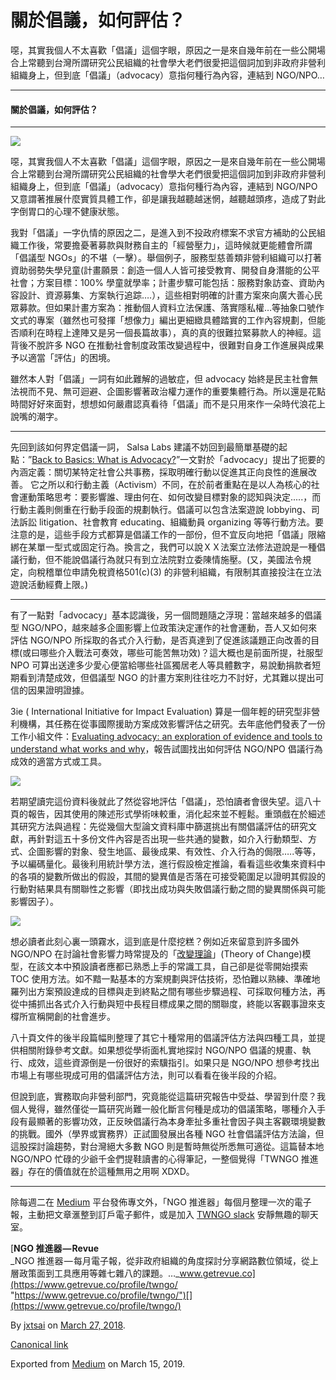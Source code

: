 關於倡議，如何評估？
==========

噁，其實我個人不太喜歡「倡議」這個字眼，原因之一是來自幾年前在一些公開場合上常聽到台灣所謂研究公民組織的社會學大老們很愛把這個詞加到非政府非營利組織身上，但到底「倡議」（advocacy）意指何種行為內容，連結到 NGO/NPO…

* * *

#### 關於倡議，如何評估？

* * *

![](https://cdn-images-1.medium.com/max/800/1*zwnjEXa8VKIOY77TRMH9Ag.jpeg)

噁，其實我個人不太喜歡「倡議」這個字眼，原因之一是來自幾年前在一些公開場合上常聽到台灣所謂研究公民組織的社會學大老們很愛把這個詞加到非政府非營利組織身上，但到底「倡議」（advocacy）意指何種行為內容，連結到 NGO/NPO 又意謂著推展什麼實質具體工作，卻是讓我越聽越迷惘，越聽越頭疼，造成了對此字倒胃口的心理不健康狀態。

我對「倡議」一字仇情的原因之二，是進入到不投政府標案不求官方補助的公民組織工作後，常要擔憂著募款與財務自主的「經營壓力」，這時候就更能體會所謂「倡議型 NGOs」的不堪（一擊）。舉個例子，服務型慈善類非營利組織可以打著資助弱勢失學兒童(計畫願景：創造一個人人皆可接受教育、開發自身潛能的公平社會；方案目標：100% 學童就學率；計畫步驟可能包括：服務對象訪查、資助內容設計、資源募集、方案執行追踪….），這些相對明確的計畫方案來向廣大善心民眾募款。但如果計畫方案為：推動個人資料立法保護、落實隱私權…等抽象口號作文式的專案（雖然也可發揮「想像力」編出更細緻具體踏實的工作內容規劃，但能否順利在時程上達陣又是另一個長篇故事），真的真的很難拉緊募款人的神經。這背後不脫許多 NGO 在推動社會制度政策改變過程中，很難對自身工作進展與成果予以適當「評估」的困境。

雖然本人對「倡議」一詞有如此難解的過敏症，但 advocacy 始終是民主社會無法視而不見、無可迴避、企圖影響著政治權力運作的重要集體行為。所以還是花點時間好好來面對，想想如何嚴肅認真看待「倡議」而不是只用來作一朵時代浪花上說嘴的潮字。

* * *

先回到該如何界定倡議一詞， Salsa Labs 建議不妨回到最簡單基礎的起點：”[Back to Basics: What is Advocacy?](https://www.salsalabs.com/blog/advocacy-definition)”一文對於「advocacy」提出了扼要的內涵定義：關切某特定社會公共事務，採取明確行動以促進其正向良性的進展改善。 它之所以和行動主義（Activism）不同，在於前者重點在是以人為核心的社會運動策略思考：要影響誰、理由何在、如何改變目標對象的認知與決定.....，而行動主義則側重在行動手段面的規劃執行。倡議可以包含法案遊說 lobbying、司法訴訟 litigation、社會教育 educating、組織動員 organizing 等等行動方法。要注意的是，這些手段方式都算是倡議工作的一部份，但不宜反向地把「倡議」限縮綁在某單一型式或固定行為。換言之，我們可以說ＸＸ法案立法修法遊說是一種倡議行動，但不能說倡議行為就只有到立法院對立委陳情施壓。(又，美國法令規定，向稅稽單位申請免稅資格501(c)(3) 的非營利組織，有限制其直接投注在立法遊說活動經費上限。)

* * *

有了一點對「advocacy」基本認識後，另一個問題隨之浮現：當越來越多的倡議型 NGO/NPO，越來越多企圖影響上位政策決定運作的社會運動，吾人又如何來評估 NGO/NPO 所採取的各式介入行動，是否真達到了促進該議題正向改善的目標(或曰哪些介入戰法可奏效，哪些可能苦無功效)？這大概也是前面所提，社服型 NPO 可算出送達多少愛心便當給哪些社區獨居老人等具體數字，易說動捐款者短期看到清楚成效，但倡議型 NGO 的計畫方案則往往吃力不討好，尤其難以提出可信的因果證明證據。

3ie ( International Initiative for Impact Evaluation) 算是一個年輕的研究型非營利機構，其任務在從事國際援助方案成效影響評估之研究。去年底他們發表了一份工作小組文件：[Evaluating advocacy: an exploration of evidence and tools to understand what works and why](http://www.3ieimpact.org/en/publications/working-papers/working-paper-29/)，報告試圖找出如何評估 NGO/NPO 倡議行為成效的適當方式或工具。

![](https://cdn-images-1.medium.com/max/800/1*1dz8hGGz4kA9sMrFn9uNbw.png)

若期望讀完這份資料後就此了然從容地評估「倡議」，恐怕讀者會很失望。這八十頁的報告，因其使用的陳述形式學術味較重，消化起來並不輕鬆。重頭戲在於細述其研究方法與過程：先從幾個大型論文資料庫中篩選挑出有關倡議評估的研究文獻，再針對這五十多份文件內容是否出現一些共通的變數，如介入行動類型、方式、企圖影響的對象、發生地區、最後成果、有效性、介入行為的侷限…..等等，予以編碼量化。最後利用統計學方法，進行假設檢定推論，看看這些收集來資料中的各項的變數所做出的假設，其間的變異值是否落在可接受範圍足以證明其假設的行動對結果具有關聯性之影響（即找出成功與失敗倡議行動之間的變異關係與可能影響因子）。

![](https://cdn-images-1.medium.com/max/800/1*B3M3mAGZVgcdq1QlITQdpw.png)

想必讀者此刻心裏一頭霧水，這到底是什麼挖糕？例如近來留意到許多國外 NGO/NPO 在討論社會影響力時常提及的「[改變理論](http://diytoolkit.org/tools/theory-of-change/)」(Theory of Change)模型，在該文本中預設讀者應都已熟悉上手的常識工具，自己卻是從零開始摸索 TOC 使用方法。如不黯一點基本的方案規劃與評估技術，恐怕難以熟練、準確地羅列出方案預設達成的目標與走到終點之間有哪些步驟過程、可採取何種方法，再從中捕抓出各式介入行動與短中長程目標成果之間的關聯度，終能以客觀事證來支橕所宣稱開創的社會進步。

八十頁文件的後半段篇幅則整理了其它十種常用的倡議評估方法與四種工具，並提供相關附錄參考文獻。如果想從學術面札實地探討 NGO/NPO 倡議的規畫、執行、成效，這些資源倒是一份很好的索驥指引。如果只是 NGO/NPO 想參考找出市場上有哪些現成可用的倡議評估方法，則可以看看在後半段的介紹。

但說到底，實務取向非營利部門，究竟能從這篇研究報告中受益、學習到什麼？我個人覺得，雖然僅從一篇研究尚難一般化斷言何種是成功的倡議策略，哪種介入手段有最顯著的影響功效，正反映倡議行為本身牽扯多重社會因子與主客觀環境變數的挑戰。國外（學界或實務界）正試圖發展出各種 NGO 社會倡議評估方法論，但這股探討論趨勢，對台灣絕大多數 NGO 則是暫時無從所悉無可適從。這篇替本地 NGO/NPO 忙碌的少爺千金們提鞋讀書的心得筆記，一整個覺得「TWNGO 推進器」存在的價值就在於這種無用之用啊 XDXD。

* * *

除每週二在 [Medium](https://medium.twngo.xyz) 平台發佈專文外，「NGO 推進器」每個月整理一次的電子報，主動把文章滙整到訂戶電子郵件，或是加入 [TWNGO slack](http://to.twngo.xyz/2tHrRtj) 安靜無趣的聊天室。

[**NGO 推進器 — Revue**  
_NGO 推進器 — 每月電子報，從非政府組織的角度探討分享網路數位領域，從上層政策面到工具應用等雜七雜八的課題。…_www.getrevue.co](https://www.getrevue.co/profile/twngo/ "https://www.getrevue.co/profile/twngo/")[](https://www.getrevue.co/profile/twngo/)

By [jxtsai](https://medium.com/@jxtsai) on [March 27, 2018](https://medium.com/p/2bc8c9768947).

[Canonical link](https://medium.com/@jxtsai/%E9%97%9C%E6%96%BC%E5%80%A1%E8%AD%B0-%E5%A6%82%E4%BD%95%E8%A9%95%E4%BC%B0-2bc8c9768947)

Exported from [Medium](https://medium.com) on March 15, 2019.